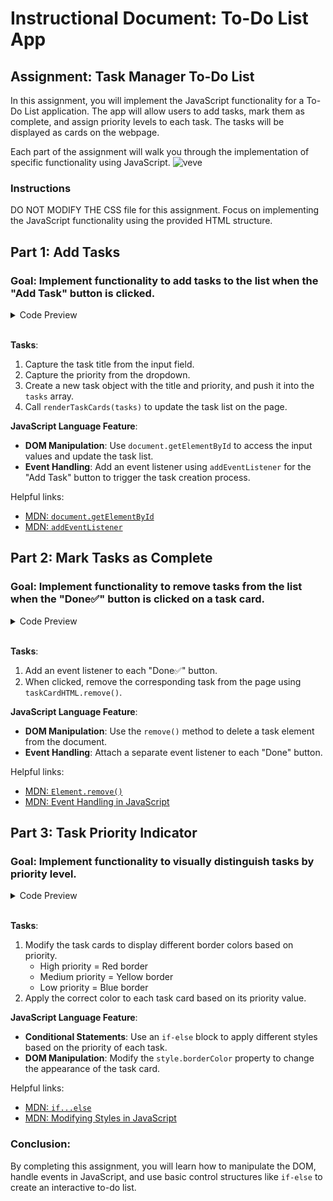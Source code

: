 # Instructional Document: To-Do List App

## Assignment: Task Manager To-Do List

In this assignment, you will implement the JavaScript functionality for a To-Do List application. The app will allow users to add tasks, mark them as complete, and assign priority levels to each task. The tasks will be displayed as cards on the webpage. 

Each part of the assignment will walk you through the implementation of specific functionality using JavaScript.
![veve](./Example/Part1.gif)
### Instructions
DO NOT MODIFY THE CSS file for this assignment. Focus on implementing the JavaScript functionality using the provided HTML structure.

## **Part 1: Add Tasks**

### **Goal**: Implement functionality to add tasks to the list when the "Add Task" button is clicked.

<details>
  <summary>Code Preview</summary>
  <!-- Display example of the task -->
  <div class="task">
    <p>Example Task</p>
    <button>Done✅</button>
  </div>
</details>
<br/>

**Tasks**:
1. Capture the task title from the input field.
2. Capture the priority from the dropdown.
3. Create a new task object with the title and priority, and push it into the `tasks` array.
4. Call `renderTaskCards(tasks)` to update the task list on the page.

**JavaScript Language Feature**:
- **DOM Manipulation**: Use `document.getElementById` to access the input values and update the task list.
- **Event Handling**: Add an event listener using `addEventListener` for the "Add Task" button to trigger the task creation process.

Helpful links:
- [MDN: `document.getElementById`](https://developer.mozilla.org/en-US/docs/Web/API/Document/getElementById)
- [MDN: `addEventListener`](https://developer.mozilla.org/en-US/docs/Web/API/EventTarget/addEventListener)

## **Part 2: Mark Tasks as Complete**

### **Goal**: Implement functionality to remove tasks from the list when the "Done✅" button is clicked on a task card.

<details>
  <summary>Code Preview</summary>
  <img src="example/Part2.gif" width=400/>
</details>
<br/>

**Tasks**:
1. Add an event listener to each "Done✅" button.
2. When clicked, remove the corresponding task from the page using `taskCardHTML.remove()`.

**JavaScript Language Feature**:
- **DOM Manipulation**: Use the `remove()` method to delete a task element from the document.
- **Event Handling**: Attach a separate event listener to each "Done" button.

Helpful links:
- [MDN: `Element.remove()`](https://developer.mozilla.org/en-US/docs/Web/API/Element/remove)
- [MDN: Event Handling in JavaScript](https://developer.mozilla.org/en-US/docs/Learn/JavaScript/Building_blocks/Events)

## **Part 3: Task Priority Indicator**

### **Goal**: Implement functionality to visually distinguish tasks by priority level.

<details>
  <summary>Code Preview</summary>
  <img src="example/Part3.gif" width=400/>
</details>
<br/>

**Tasks**:
1. Modify the task cards to display different border colors based on priority.
   - High priority = Red border
   - Medium priority = Yellow border
   - Low priority = Blue border
2. Apply the correct color to each task card based on its priority value.

**JavaScript Language Feature**:
- **Conditional Statements**: Use an `if-else` block to apply different styles based on the priority of each task.
- **DOM Manipulation**: Modify the `style.borderColor` property to change the appearance of the task card.

Helpful links:
- [MDN: `if...else`](https://developer.mozilla.org/en-US/docs/Web/JavaScript/Reference/Statements/if...else)
- [MDN: Modifying Styles in JavaScript](https://developer.mozilla.org/en-US/docs/Learn/JavaScript/Building_blocks/Events#inline_styles_and_javascript)

### Conclusion:
By completing this assignment, you will learn how to manipulate the DOM, handle events in JavaScript, and use basic control structures like `if-else` to create an interactive to-do list.